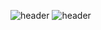 ![header](https://capsule-render.vercel.app/api?type=waving?color=auto&text=[SeSACxCODINGOn]%full%stack%web%developer)
![header](https://capsule-render.vercel.app/api?type=waving&color=auto&height=300&section=header&text=새싹x코딩온%풀스텍%웹%개발자%과정&fontSize=90)
